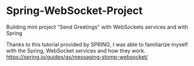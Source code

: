 # Spring-WebSocket-Project

Building mini project "Send Greetings" with WebSockets services and with Spring

Thanks to this tutorial provided by SPRING, I was able to familiarize myself with the Spring, WebSocket services and how they work.
https://spring.io/guides/gs/messaging-stomp-websocket/
